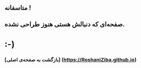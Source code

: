 ---
---
## متاسفانه !
## صفحه‌ای که دنبالش هستی هنوز طراحی نشده.
# :-)

### [بازگشت به صفحه‌ی اصلی] (https://RoshaniZiba.github.io)
